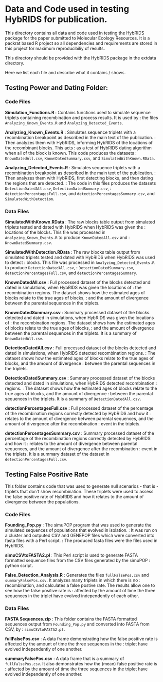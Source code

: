 # Data and Code used in testing HybRIDS for publication.

This directory contains all data and code used in testing the HybRIDS package for the paper submitted to
Molecular Ecology Resources. It is a packrat based R project so all dependencies and requirements are stored in this project for maximum reproducibiliy of results.

This directory should be provided with the HybRIDS package in the extdata directory.

Here we list each file and describe what it contains / shows.

## Testing Power and Dating Folder:

### Code Files

**Simulation_Functions.R**
  : Contains functions used to simulate sequence triplets containing recombination and process results. It is used by
  : the files `Analyzing_Known_Events.R` and `Analyzing_Detected_Events`.
  
**Analyzing_Known_Events.R**
  : Simulates sequence triplets with a recombination breakpoint as described in the main text of the publication.
  : Then analyzes them with HybRIDS, informing HybRIDS of the locations of the recombinant blocks. This acts
  : as a test of HybRIDS dating algorithm when all of the block is known. This code produces the datasets
  : `KnownDatedAll.csv`, `KnownDatedSummary.csv`, and `SimulatedWithKnown.RData`.
  
**Analyzing_Detected_Events.R**
  : Simulates sequence triplets with a recombination breakpoint as described in the main text of the publication.
  : Then analyzes them with HybRIDS, first detecting blocks, and then dating the regions that are detected.
  : The code in this files produces the datasets `DetectionDatedAll.csv`, `DetectionDatedSummary.csv`,
  : `detectionPercentagesFull.csv`, and `detectionPercentagesSummary.csv`, and `SimulatedWithDetection`.
  
### Data Files

**SimulatedWithKnown.RData**
  : The raw blocks table output from simulated triplets tested and dated with HybRIDS when HybRIDS was given the
  : locations of the blocks. This file was processed in `Analyzing_Known_Events.R` to produce `KnownDatedAll.csv` and
  : `KnownDatedSummary.csv`.

**SimulatedWithDetection.RData**
  : The raw blocks table output from simulated triplets tested and dated with HybRIDS when HybRIDS was used to detect
  : blocks. This file was processed in `Analyzing_Detected_Events.R` to produce `DetectionDatedAll.csv`,
  : `DetectionDatedSummary.csv`, `detectionPercentagesFull.csv`, and `detectionPercentagesSummary`.
  
**KnownDatedAll.csv**
  : Full processed dataset of the blocks detected and dated in simulations, when HybRIDS was given the locations of 
  : the recombination regions. The dataset shows how the estimated ages of blocks relate to the true ages of blocks,
  : and the amount of divergence between the parental sequences in the triplets.
  
**KnownDatedSummary.csv**
  : Summary processed dataset of the blocks detected and dated in simulations, when HybRIDS was given the locations of 
  : the recombination regions. The dataset shows how the estimated ages of blocks relate to the true ages of blocks,
  : and the amount of divergence between the parental sequences in the triplets. It is a summary of `KnownDatedAll.csv`.
  
**DetectionDatedAll.csv**
  : Full processed dataset of the blocks detected and dated in simulations, when HybRIDS detected recombination regions.
  : The dataset shows how the estimated ages of blocks relate to the true ages of blocks, and the amount of divergence
  : between the parental sequences in the triplets.
  
**DetectionDatedSummary.csv**
  : Summary processed dataset of the blocks detected and dated in simulations, when HybRIDS detected recombination
  : regions.
  : The dataset shows how the estimated ages of blocks relate to the true ages of blocks, and the amount of divergence
  : between the parental sequences in the triplets. It is a summary of `DetectionDatedAll.csv`.
   
**detectionPercentagesFull.csv**
  : Full processed dataset of the percentage of the recombination regions correctly detected by HybRIDS and how it
  : relates to the amount of divergence between parental sequences, and the amount of divergence after the recombination
  : event in the triplets. 
  
**detectionPercentagesSummary.csv**
  : Summary processed dataset of the percentage of the recombination regions correctly detected by HybRIDS and how it
  : relates to the amount of divergence between parental sequences, and the amount of divergence after the recombination
  : event in the triplets. It is a summary dataset of the dataset in `detectionPercentagesFull.csv`.
  
## Testing False Positive Rate

This folder contains code that was used to generate null scenarios - that is - triplets that don't show recombination.
These triplets were used to assess the false positive rate of HybRIDS and how it relates to the amount of divergence between the populations.

### Code Files

**Founding_Pop.py**
  : The simuPOP program that was used to generate the simulated sequences of populations that evolved in isolation.
  : It was run on a cluster and outputed CSV and GENEPOP files which were converted into fasta files with a Perl script.
  : The produced fasta files were the files used in HybRIDS.

  **simuCSVtoFASTA2.pl**
  : This Perl script is used to generate FASTA formatted sequence files from the CSV files generated by the simuPOP
  : python script.
  
**False_Detection_Analysis.R**
  : Generates the files `fullFalsePos.csv` and `summaryFalsePos.csv`. It analyzes many triplets in which there is no
  : recombination, and calculates a false postive rate. The results allow one to see how the false positive rate is
  : affected by the amount of time the three sequences in the triplet have evolved independently of each other.
    
### Data Files

**FASTA Sequences.zip**
  : This folder contains the FASTA formatted sequences output from `Founding_Pop.py` and converted into FASTA from CSV, by 
  : `simuCSVtoFASTA2.pl`.
  
**fullFalsePos.csv**
  : A data frame demonstrating how the false positive rate is affected by the amount of time the three sequences in the
  : triplet have evolved independently of one another.
  
**summaryFalsePos.csv**
  : A data frame that is a summary of `fullFalsePos.csv`. It also demonstrates how the (mean) false positive rate is
  : affected by the amount of time the three sequences in the triplet have evolved independently of one another.
  

  




